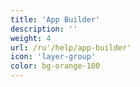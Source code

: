 ```yaml
---
title: 'App Builder'
description: ''
weight: 4
url: /ru'/help/app-builder'
icon: 'layer-group'
color: bg-orange-100
---
```

